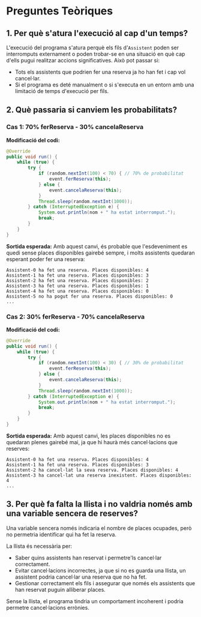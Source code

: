 # **Preguntes Teòriques**

## **1. Per què s'atura l'execució al cap d'un temps?**
L'execució del programa s'atura perquè els fils d'`Assistent` poden ser interromputs externament o poden trobar-se en una situació en què cap d'ells pugui realitzar accions significatives. Això pot passar si:
- Tots els assistents que podrien fer una reserva ja ho han fet i cap vol cancel·lar.
- Si el programa es deté manualment o si s'executa en un entorn amb una limitació de temps d'execució per fils.

## **2. Què passaria si canviem les probabilitats?**
### **Cas 1: 70% ferReserva - 30% cancelaReserva**

**Modificació del codi:**
```java
@Override
public void run() {
    while (true) {
        try {
            if (random.nextInt(100) < 70) { // 70% de probabilitat
                event.ferReserva(this);
            } else {
                event.cancelaReserva(this);
            }
            Thread.sleep(random.nextInt(1000));
        } catch (InterruptedException e) {
            System.out.println(nom + " ha estat interromput.");
            break;
        }
    }
}
```

**Sortida esperada:**
Amb aquest canvi, és probable que l'esdeveniment es quedi sense places disponibles gairebé sempre, i molts assistents quedaran esperant poder fer una reserva:
```
Assistent-0 ha fet una reserva. Places disponibles: 4
Assistent-1 ha fet una reserva. Places disponibles: 3
Assistent-2 ha fet una reserva. Places disponibles: 2
Assistent-3 ha fet una reserva. Places disponibles: 1
Assistent-4 ha fet una reserva. Places disponibles: 0
Assistent-5 no ha pogut fer una reserva. Places disponibles: 0
...
```

### **Cas 2: 30% ferReserva - 70% cancelaReserva**

**Modificació del codi:**
```java
@Override
public void run() {
    while (true) {
        try {
            if (random.nextInt(100) < 30) { // 30% de probabilitat
                event.ferReserva(this);
            } else {
                event.cancelaReserva(this);
            }
            Thread.sleep(random.nextInt(1000));
        } catch (InterruptedException e) {
            System.out.println(nom + " ha estat interromput.");
            break;
        }
    }
}
```

**Sortida esperada:**
Amb aquest canvi, les places disponibles no es quedaran plenes gairebé mai, ja que hi haurà més cancel·lacions que reserves:
```
Assistent-0 ha fet una reserva. Places disponibles: 4
Assistent-1 ha fet una reserva. Places disponibles: 3
Assistent-2 ha cancel·lat la seva reserva. Places disponibles: 4
Assistent-3 ha cancel·lat una reserva inexistent. Places disponibles: 4
...
```

## **3. Per què fa falta la llista i no valdria només amb una variable sencera de reserves?**
Una variable sencera només indicaria el nombre de places ocupades, però no permetria identificar qui ha fet la reserva.

La llista és necessària per:
- Saber quins assistents han reservat i permetre'ls cancel·lar correctament.
- Evitar cancel·lacions incorrectes, ja que si no es guarda una llista, un assistent podria cancel·lar una reserva que no ha fet.
- Gestionar correctament els fils i assegurar que només els assistents que han reservat puguin alliberar places.

Sense la llista, el programa tindria un comportament incoherent i podria permetre cancel·lacions errònies.

